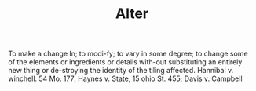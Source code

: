 ---
title: Alter
permalink: "/definitions/alter.html"
body: To make a change ln; to modi-fy; to vary in some degree; to change some of the
  elements or ingredients or details with-out substituting an entirely new thing or
  de-stroying the identity of the tiling affected. Hannibal v. winchell. 54 Mo. 177;
  Haynes v. State, 15 ohio St. 455; Davis v. Campbell
published_at: '2018-07-07'
layout: post
---